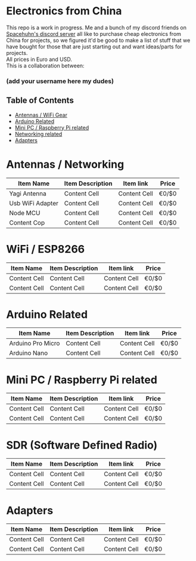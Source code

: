 # Electronics from China

This repo is a work in progress. Me and a bunch of my discord friends on [Spacehuhn's discord server](https://discordapp.com/invite/7Ay378G) all like to purchase cheap electronics from China for projects, so we figured it'd be good to make a list of stuff that we have bought for those that are just starting out and want ideas/parts for projects.<br />
All prices in Euro and USD.<br />
This is a collaboration between:
### (add your username here my dudes)

## Table of Contents
  - [Antennas / WiFi Gear](#antennas--wifi-gear)
  - [Arduino Related](#arduino-related)
  - [Mini PC / Raspberry Pi related](#mini-pc--raspberry-pi-related)
  - [Networking related](#networking-related)
  - [Adapters](#adapters)
    
# Antennas / Networking
| Item Name | Item Description | Item link | Price |
| ------------- | ------------- | ------------- | -------------|
| Yagi Antenna  | Content Cell  | Content Cell  |     €0/$0    |
| Usb WiFi Adapter  | Content Cell  | Content Cell  |     €0/$0    |
| Node MCU  | Content Cell  | Content Cell  |     €0/$0    |
| Content Cop  | Content Cell  | Content Cell  |     €0/$0    |
   
# WiFi / ESP8266
| Item Name | Item Description | Item link | Price |
| ------------- | ------------- | ------------- | -------------|
| Content Cell  | Content Cell  | Content Cell  |     €0/$0    |
| Content Cell  | Content Cell  | Content Cell  |     €0/$0    |

# Arduino Related
| Item Name | Item Description | Item link | Price |
| ------------- | ------------- | ------------- | -------------|
| Arduino Pro Micro   | Content Cell  | Content Cell  |     €0/$0    |
| Arduino Nano  | Content Cell  | Content Cell  |     €0/$0    |

# Mini PC / Raspberry Pi related
| Item Name | Item Description | Item link | Price |
| ------------- | ------------- | ------------- | -------------|
| Content Cell  | Content Cell  | Content Cell  |     €0/$0    |
| Content Cell  | Content Cell  | Content Cell  |     €0/$0    |

# SDR (Software Defined Radio)
| Item Name | Item Description | Item link | Price |
| ------------- | ------------- | ------------- | -------------|
| Content Cell  | Content Cell  | Content Cell  |     €0/$0    |
| Content Cell  | Content Cell  | Content Cell  |     €0/$0    |

# Adapters
| Item Name | Item Description | Item link | Price |
| ------------- | ------------- | ------------- | -------------|
| Content Cell  | Content Cell  | Content Cell  |     €0/$0    |
| Content Cell  | Content Cell  | Content Cell  |     €0/$0    |

